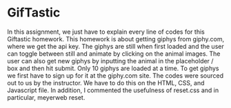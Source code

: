 # GifTastic

In this assignment, we just have to explain every line of codes for this Giftastic homework. This homework is about getting giphys from giphy.com, where we get the api key. The giphys are still when first loaded and the user can toggle between still and animate by clicking on the animal images. The user can also get new giphys by inputting the animal in the placeholder / box and then hit submit. Only 10 giphys are loaded at a time. To get giphys we first have to sign up for it at the giphy.com site.  The codes were sourced out to us by the instructor. We have to do this on the HTML, CSS, and Javascript file. In addition, I commented the usefulness of reset.css and in particular, meyerweb reset.